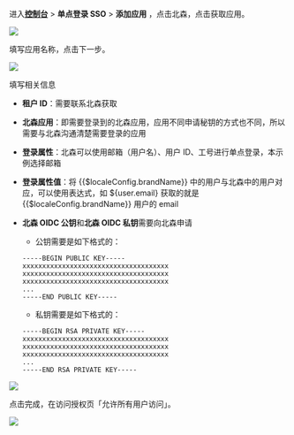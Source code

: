 <IntegrationDetailCard :title="`在 ${$localeConfig.brandName} 中创建应用`">

进入[**控制台**](https://console.authing.cn) > **单点登录 SSO** > **添加应用** ，点击北森，点击获取应用。

![](~@imagesZhCn/integration/beisen/1-1.png)

填写应用名称，点击下一步。

![](~@imagesZhCn/integration/beisen/1-2.png)

填写相关信息

- **租户 ID**：需要联系北森获取
- **北森应用**：即需要登录到的北森应用，应用不同申请秘钥的方式也不同，所以需要与北森沟通清楚需要登录的应用
- **登录属性**：北森可以使用邮箱（用户名）、用户 ID、工号进行单点登录，本示例选择邮箱
- **登录属性值**：将 {{$localeConfig.brandName}} 中的用户与北森中的用户对应，可以使用表达式，如 ${user.email} 获取的就是 {{$localeConfig.brandName}} 用户的 email
- **北森 OIDC 公钥**和**北森 OIDC 私钥**需要向北森申请

  - 公钥需要是如下格式的：

  ```
  -----BEGIN PUBLIC KEY-----
  xxxxxxxxxxxxxxxxxxxxxxxxxxxxxxxxxxxxx
  xxxxxxxxxxxxxxxxxxxxxxxxxxxxxxxxxxxxx
  xxxxxxxxxxxxxxxxxxxxxxxxxxxxxxxxxxxxx
  ...
  -----END PUBLIC KEY-----

  ```

  - 私钥需要是如下格式的：

  ```
  -----BEGIN RSA PRIVATE KEY-----
  xxxxxxxxxxxxxxxxxxxxxxxxxxxxxxxxxxxxx
  xxxxxxxxxxxxxxxxxxxxxxxxxxxxxxxxxxxxx
  xxxxxxxxxxxxxxxxxxxxxxxxxxxxxxxxxxxxx
  ...
  -----END RSA PRIVATE KEY-----
  ```

![](~@imagesZhCn/integration/beisen/1-3.png)

点击完成，在访问授权页「允许所有用户访问」。

![](~@imagesZhCn/integration/beisen/1-4.png)

</IntegrationDetailCard>

